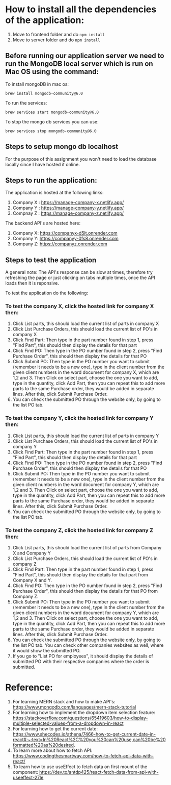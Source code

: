 # How to install all the dependencies of the application:

1. Move to frontend folder and do `npm install`
2. Move to server folder and do `npm install`

## Before running our application server we need to run the MongoDB local server which is run on Mac OS using the command:

To install mongoDB in mac os:

`brew install mongodb-community@6.0`

To run the services:

`brew services start mongodb-community@6.0`

To stop the mongo db services you can use:

`brew services stop mongodb-community@6.0`

## Steps to setup mongo db localhost

For the purpose of this assignment you won't need to load the database locally since I have hosted it online.

## Steps to run the application:

The application is hosted at the following links:

1. Company X : https://manage-company-x.netlify.app/
2. Company Y : https://manage-company-y.netlify.app/
3. Compnay Z : https://manage-company-z.netlify.app/

The backend API's are hosted here:

1. Company X: https://companyx-d5lt.onrender.com
2. Company Y: https://companyy-0fs8.onrender.com
3. Company Z: https://companyz.onrender.com

## Steps to test the application

A general note: The API's response can be slow at times, therefore try refreshing the page or just clicking on tabs multiple times, once the API loads then it is reponsive.

To test the application do the following:

### To test the company X, click the hosted link for company X then:

1. Click List parts, this should load the current list of parts in company X
2. Click List Purchase Orders, this should load the current list of PO's in company X
3. Click Find Part: Then type in the part number found in step 1, press "Find Part", this should then display the details for that part
4. Click Find PO: Then type in the PO number found in step 2, press "Find Purchase Order", this should then display the details for that PO
5. Click Submit PO: Then type in the PO number you want to submit (remember it needs to be a new one), type in the client number from the given client numbers in the word document for company X, which are 1,2 and 3. Then Click on select part, choose the one you want to add, type in the quantity, click Add Part, then you can repeat this to add more parts to the same Purchase order, they would be added in separate lines. After this, click Submit Purchase Order.
6. You can check the submitted PO through the website only, by going to the list PO tab.

### To test the company Y, click the hosted link for company Y then:

1. Click List parts, this should load the current list of parts in company Y
2. Click List Purchase Orders, this should load the current list of PO's in company Y
3. Click Find Part: Then type in the part number found in step 1, press "Find Part", this should then display the details for that part
4. Click Find PO: Then type in the PO number found in step 2, press "Find Purchase Order", this should then display the details for that PO
5. Click Submit PO: Then type in the PO number you want to submit (remember it needs to be a new one), type in the client number from the given client numbers in the word document for company Y, which are 1,2 and 3. Then Click on select part, choose the one you want to add, type in the quantity, click Add Part, then you can repeat this to add more parts to the same Purchase order, they would be added in separate lines. After this, click Submit Purchase Order.
6. You can check the submitted PO through the website only, by going to the list PO tab.

### To test the company Z, click the hosted link for company Z then:

1. Click List parts, this should load the current list of parts from Company X and Company Y
2. Click List Purchase Orders, this should load the current list of PO's in company Z
3. Click Find Part: Then type in the part number found in step 1, press "Find Part", this should then display the details for that part from Company X and Y.
4. Click Find PO: Then type in the PO number found in step 2, press "Find Purchase Order", this should then display the details for that PO from Company Z.
5. Click Submit PO: Then type in the PO number you want to submit (remember it needs to be a new one), type in the client number from the given client numbers in the word document for company Y, which are 1,2 and 3. Then Click on select part, choose the one you want to add, type in the quantity, click Add Part, then you can repeat this to add more parts to the same Purchase order, they would be added in separate lines. After this, click Submit Purchase Order.
6. You can check the submitted PO through the website only, by going to the list PO tab. You can check other companies websites as well, where it would show the submitted PO.
7. If you go to "List PO for employees", it should display the details of submitted PO with their respective companies where the order is submitted.

# Reference:

1. For learning MERN stack and how to make API's: https://www.mongodb.com/languages/mern-stack-tutorial
2. For learning how to implement the dropdown item selection feature: https://stackoverflow.com/questions/65419603/how-to-display-multiple-selected-values-from-a-dropdown-in-react
3. For learning how to get the current date: https://www.shecodes.io/athena/7466-how-to-get-current-date-in-react#:~:text=In%20React%2C%20you%20can%20use,can%20be%20formatted%20as%20desired.
4. To learn more about how to fetch API: https://www.codingthesmartway.com/how-to-fetch-api-data-with-react/
5. To learn how to use useEffect to fetch data on first mount of the component: https://dev.to/antdp425/react-fetch-data-from-api-with-useeffect-27le
